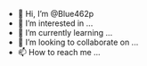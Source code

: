- 👋 Hi, I’m @Blue462p
- 👀 I’m interested in ...
- 🌱 I’m currently learning ...
- 💞️ I’m looking to collaborate on ...
- 📫 How to reach me ...

<!---
Blue462p/Blue462p is a ✨ special ✨ repository because its `README.md` (this file) appears on your GitHub profile.
You can click the Preview link to take a look at your changes.
--->
